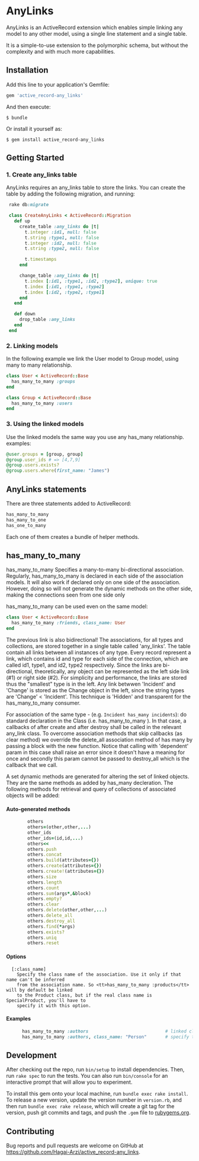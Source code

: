 # AnyLinks

AnyLinks is an ActiveRecord extension which enables simple linking any model to any other model, using a single line statement and a single table.

It is a simple-to-use extension to the polymorphic schema, but without the complexity and with much more capabilities.

## Installation

Add this line to your application's Gemfile:

```ruby
gem 'active_record-any_links'
```

And then execute:

    $ bundle

Or install it yourself as:

    $ gem install active_record-any_links

## Getting Started

### 1. Create any_links table

AnyLinks requires an any_links table to store the links.
You can create the table by adding the following migration, and running:

```ruby
 rake db:migrate
```

```ruby
 class CreateAnyLinks < ActiveRecord::Migration
   def up
     create_table :any_links do |t|
       t.integer :id1, null: false
       t.string :type1, null: false
       t.integer :id2, null: false
       t.string :type2, null: false

       t.timestamps
     end

     change_table :any_links do |t|
       t.index [:id1, :type1, :id2, :type2], unique: true
       t.index [:id1, :type1, :type2]
       t.index [:id2, :type2, :type1]
     end
   end

   def down
     drop_table :any_links
   end
 end
```

### 2. Linking models

In the following example we link the User model to Group model, using many to many relationship.

```ruby
class User < ActiveRecord::Base
  has_many_to_many :groups
end

class Group < ActiveRecord::Base
  has_many_to_many :users
end
```
### 3. Using the linked models

Use the linked models the same way you use any has_many relationship.
examples:

```ruby
@user.groups = [group, group]
@group.user_ids # => [4,7,9]
@group.users.exists?
@group.users.where(first_name: "James")
```

## AnyLinks statements

There are three statements added to ActiveRecord:

```ruby
has_many_to_many
has_many_to_one
has_one_to_many
```

Each one of them creates a bundle of helper methods.

## has_many_to_many

has_many_to_many Specifies a many-to-many bi-directional association.
Regularly, has_many_to_many is declared in each side of the association models.
It will also work if declared only on one side of the association. However, doing so will
not generate the dynamic methods on the other side, making the connections seen from
one side only

has_many_to_many can be used even on the same model:

```ruby
class User < ActiveRecord::Base
  has_many_to_many :friends, class_name: User
end
```

The previous link is also bidirectional!
The associations, for all types and collections, are stored together in a single table called 'any_links'.
The table contain all links between all instances of any type.
Every record represent a link, which contains id and type for each side of the connection,
which are called id1, type1, and id2, type2 respectively.
Since the links are bi-directional, theoretically, any object can be represented as the left
side link (#1) or right side (#2).
For simplicity and performance, the links are stored thus the "smallest" type is in the left.
Any link betwwen 'Incident' and 'Change' is stored as the Change object in the left, since
the string types are 'Change' < 'Incident'.
This technique is 'Hidden' and transparent for the has_many_to_many consumer.

For association of the same type - (e.g. `Incident has_many incidents`):
do standard declaration in the Class (i.e. has_many_to_many <collection>).
In that case, a callbacks of after create and after destroy shall be called in the relevant any_link class.
To overcome association methods that skip callbacks (as clear method) we override the delete_all
association method of has many by passing a block with the new function.
Notice that calling with 'dependent' param in this case shall raise an error since it doesn't have a meaning
for once and secondly this param cannot be passed to destroy_all which is the callback that we call.

A set dynamic methods are generated for altering the set of linked objects.
They are the same methods as added by has_many decleration.
The following methods for retrieval and query of
collections of associated objects will be added:

#### Auto-generated methods

```ruby
        others
        others=(other,other,...)
        other_ids
        other_ids=(id,id,...)
        others<<
        others.push
        others.concat
        others.build(attributes={})
        others.create(attributes={})
        others.create!(attributes={})
        others.size
        others.length
        others.count
        others.sum(args*,&block)
        others.empty?
        others.clear
        others.delete(other,other,...)
        others.delete_all
        others.destroy_all
        others.find(*args)
        others.exists?
        others.uniq
        others.reset
 ```
#### Options

      [:class_name]
        Specify the class name of the association. Use it only if that name can't be inferred
        from the association name. So <tt>has_many_to_many :products</tt> will by default be linked
        to the Product class, but if the real class name is SpecialProduct, you'll have to
        specify it with this option.

#### Examples

```ruby
      has_many_to_many :authors                             # linked class is Author
      has_many_to_many :authors, class_name: "Person"       # specify that linked class is Person
```

## Development


After checking out the repo, run `bin/setup` to install dependencies. Then, run `rake spec` to run the tests. You can also run `bin/console` for an interactive prompt that will allow you to experiment.

To install this gem onto your local machine, run `bundle exec rake install`. To release a new version, update the version number in `version.rb`, and then run `bundle exec rake release`, which will create a git tag for the version, push git commits and tags, and push the `.gem` file to [rubygems.org](https://rubygems.org).

## Contributing

Bug reports and pull requests are welcome on GitHub at https://github.com/Hagai-Arzi/active_record-any_links.

